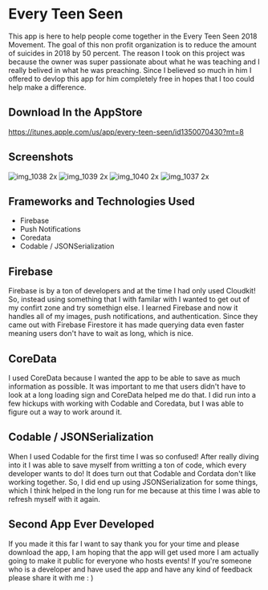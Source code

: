 # Every Teen Seen
This app is here to help people come together in the Every Teen Seen 2018 Movement. The goal of this non profit organization is to reduce the amount of suicides in 2018 by 50 percent.
The reason I took on this project was because the owner was super passionate about what he was teaching and I really belived in what he was preaching. Since I believed so much in him I
offered to devlop this app for him completely free in hopes that I too could help make a difference.

## Download In the AppStore
https://itunes.apple.com/us/app/every-teen-seen/id1350070430?mt=8

## Screenshots
![img_1038 2x](https://user-images.githubusercontent.com/31580350/50669272-68811a80-0f81-11e9-84d5-b40d9fdce5c6.png)
![img_1039 2x](https://user-images.githubusercontent.com/31580350/50669273-68811a80-0f81-11e9-87e4-136bf7568085.png)
![img_1040 2x](https://user-images.githubusercontent.com/31580350/50669274-68811a80-0f81-11e9-9b17-b61dcf3b2587.png)
![img_1037 2x](https://user-images.githubusercontent.com/31580350/50669276-6919b100-0f81-11e9-84c1-7d13c4fd9a8b.png)

## Frameworks and Technologies Used 
- Firebase
- Push Notifications
- Coredata 
- Codable / JSONSerialization 

## Firebase 
Firebase is by a ton of developers and at the time I had only used Cloudkit! So, instead using something that I with familar with I
wanted to get out of my confirt zone and try somethign else. I learned Firebase and now it handles all of my images, push notifications, and authentication. 
Since they came out with Firebase Firestore it has made querying data even faster meaning users don't have to wait as long, which is nice. 

## CoreData 
I used CoreData because I wanted the app to be able to save as much information as possible. It was important to me that users didn't have
to look at a long loading sign and CoreData helped me do that. I did run into a few hickups with working with Codable and Coredata, but I
was able to figure out a way to work around it. 

## Codable / JSONSerialization
When I used Codable for the first time I was so confused! After really diving into it I was able to save myself from writting a ton of 
code, which every developer wants to do! It does turn out that Codable and Cordata don't like working together. So, I did end up using
JSONSerialization for some things, which I think helped in the long run for me because at this time I was able to refresh myself with it
again. 

## Second App Ever Developed
If you made it this far I want to say thank you for your time and please download the app, I am hoping that the app will get used more
I am actually going to make it public for everyone who hosts events! If you're someone who is a developer and have used the app and have
any kind of feedback please share it with me : ) 
